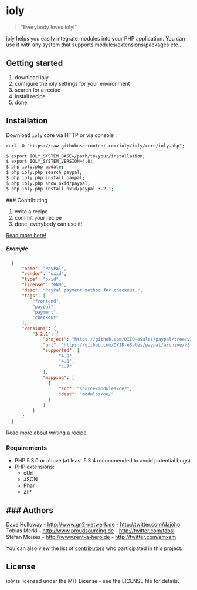 # ioly

> "Everybody loves ioly!"

ioly helps you easily integrate modules into your PHP application. You can use it with any system that supports modules/extensions/packages etc..

## Getting started

1. download ioly
2. configure the ioly settings for your environment
3. search for a recipe
4. install recipe
4. done


## Installation

Download `ioly` core via HTTP or via console :

`curl -O "https://raw.githubusercontent.com/ioly/ioly/core/ioly.php";`

``` sh
$ export IOLY_SYSTEM_BASE=/path/to/your/installation;
$ export IOLY_SYSTEM_VERSION=4.8;
$ php ioly.php update;
$ php ioly.php search paypal;
$ php ioly.php install paypal;
$ php ioly.php show oxid/paypal;
$ php ioly.php install oxid/paypal 3.2.1;
```

### Contributing

1. write a recipe
2. commit your recipe
3. done, everybody can use it!

[Read more here!](https://github.com/ioly/ioly/wiki/Contributing-to-the-ioly-Cookbook)

##### Example
``` json
  {
      "name": "PayPal",
      "vendor": "oxid",
      "type": "oxid",
      "license": "GNU",
      "desc": "PayPal payment method for checkout.",
      "tags": [
          "frontend",
          "paypal",
          "payment",
          "checkout"
      ],
      "versions": {
          "3.2.1": {
              "project": "https://github.com/OXID-eSales/paypal/tree/v3.2.1",
              "url": "https://github.com/OXID-eSales/paypal/archive/v3.2.1.zip",
              "supported": [
                  	"4.9",
                  	"4.8",
                  	"4.7"
              ],
              "mapping": [
              	{
                  	"src": "source/modules/oe/",
                  	"dest": "modules/oe/"
              	}
              ]
          }
      }
  }
```

[Read more about writing a recipe.](https://github.com/ioly/ioly/wiki/Writing-a-recipe)


### Requirements

- PHP 5.3.0 or above (at least 5.3.4 recommended to avoid potential bugs)
- PHP extensions:
  * cUrl
  * JSON
  * Phar
  * ZIP


### Authors
---
Dave Holloway - <http://www.gn2-netwerk.de> - <http://twitter.com/dajoho><br />
Tobias Merkl - <http://www.proudsourcing.de> - <http://twitter.com/tabsl><br />
Stefan Moises - <http://www.rent-a-hero.de> - <http://twitter.com/smxsm><br />

You can also view the list of [contributors](https://github.com/ioly/ioly/contributors) who participated in this project.


License
---
ioly is licensed under the MIT License - see the LICENSE file for details.
